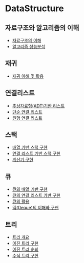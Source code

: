 # DataStructure


## 자료구조와 알고리즘의 이해

* [자료구조의 이해](#이동할-위치)
* [알고리즘 성능분석](https://github.com/hbyul35/Data-Structure/blob/master/DataStructures/algorithm.md)


## 재귀

* [재귀 이해 및 활용](https://github.com/hbyul35/Data-Structure/blob/master/DataStructures/Recursion.md)


## 연결리스트

* [추상자료형(ADT)기반 리스트](https://github.com/hbyul35/Data-Structure/blob/master/DataStructures/ADT_List)
* [단순 연결 리스트](https://github.com/hbyul35/Data-Structure/blob/master/DataStructures/LinkedList.md)
* [원형 연결 리스트](https://github.com/hbyul35/Data-Structure/blob/master/DataStructures/Circular%20Linked%20List.md)

## 스택
* [배열 기반 스택 구현](https://github.com/hbyul35/Data-Structure/blob/master/DataStructures/ArrayBaseStack.md)
* [연결 리스트 기반 스택 구현](https://github.com/hbyul35/Data-Structure/blob/master/DataStructures/ListBaseStack.md)
* [계산기 구현](https://github.com/hbyul35/Data-Structure/blob/master/DataStructures/Calculator.md)

## 큐
* [큐의 배열 기반 구현](https://github.com/hbyul35/Data-Structure/blob/master/DataStructures/Queue.md)
* [큐의 연결 리스트 기반 구현](https://github.com/hbyul35/Data-Structure/blob/master/DataStructures/ListBaseQueue.md)
* [큐의 활용](https://github.com/hbyul35/Data-Structure/tree/master/DataStructures)
* [덱(Deque)의 이해와 구현](https://github.com/hbyul35/Data-Structure/blob/master/DataStructures/Deque.md)

## 트리
* [트리 개요](https://github.com/hbyul35/Data-Structure/blob/master/DataStructures/TreeOutline.md)
* [이진 트리 구현](https://github.com/hbyul35/Data-Structure/blob/master/DataStructures/BinaryTree)
* [이진 트리 순회]()
* [수식 트리 구현]()

